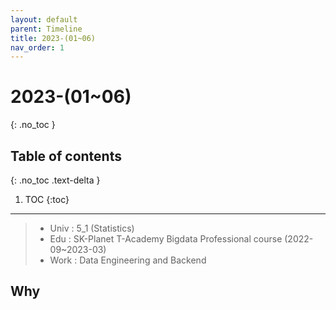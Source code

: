 ```yaml
---
layout: default
parent: Timeline
title: 2023-(01~06)
nav_order: 1
---
```

# 2023-(01~06)
{: .no_toc }

## Table of contents
{: .no_toc .text-delta }

1. TOC
{:toc}

---
> - Univ : 5_1 (Statistics)
> - Edu : SK-Planet T-Academy Bigdata Professional course (2022-09~2023-03)
> - Work : Data Engineering and Backend

## Why
